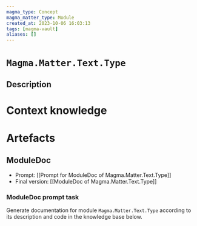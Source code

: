 ```yaml
---
magma_type: Concept
magma_matter_type: Module
created_at: 2023-10-06 16:03:13
tags: [magma-vault]
aliases: []
---
```

# `Magma.Matter.Text.Type`

## Description

<!--
What is a `Magma.Matter.Text.Type`?

Your knowledge about the module, i.e. facts, problems and properties etc.
-->


# Context knowledge

<!--
This section should include background knowledge needed for the model to create a proper response, i.e. information it does not know either because of the knowledge cut-off date or unpublished knowledge.

Write it down right here in a subsection or use a transclusion. If applicable, specify source information that the model can use to generate a reference in the response.
-->




# Artefacts

## ModuleDoc

- Prompt: [[Prompt for ModuleDoc of Magma.Matter.Text.Type]]
- Final version: [[ModuleDoc of Magma.Matter.Text.Type]]

### ModuleDoc prompt task

Generate documentation for module `Magma.Matter.Text.Type` according to its description and code in the knowledge base below.
